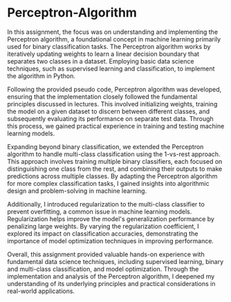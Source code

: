 # Perceptron-Algorithm
In this assignment, the focus was on understanding and implementing the Perceptron algorithm, a foundational concept in machine learning primarily used for binary classification tasks. The Perceptron algorithm works by iteratively updating weights to learn a linear decision boundary that separates two classes in a dataset. Employing basic data science techniques, such as supervised learning and classification, to implement the algorithm in Python.

Following the provided pseudo code, Perceptron algorithm was developed, ensuring that the implementation closely followed the fundamental principles discussed in lectures. This involved initializing weights, training the model on a given dataset to discern between different classes, and subsequently evaluating its performance on separate test data. Through this process, we gained practical experience in training and testing machine learning models.

Expanding beyond binary classification, we extended the Perceptron algorithm to handle multi-class classification using the 1-vs-rest approach. This approach involves training multiple binary classifiers, each focused on distinguishing one class from the rest, and combining their outputs to make predictions across multiple classes. By adapting the Perceptron algorithm for more complex classification tasks, I gained insights into algorithmic design and problem-solving in machine learning.

Additionally, I introduced regularization to the multi-class classifier to prevent overfitting, a common issue in machine learning models. Regularization helps improve the model's generalization performance by penalizing large weights. By varying the regularization coefficient, I explored its impact on classification accuracies, demonstrating the importance of model optimization techniques in improving performance.

Overall, this assignment provided valuable hands-on experience with fundamental data science techniques, including supervised learning, binary and multi-class classification, and model optimization. Through the implementation and analysis of the Perceptron algorithm, I deepened my understanding of its underlying principles and practical considerations in real-world applications.
